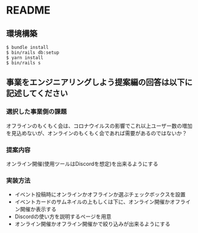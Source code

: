 # README

## 環境構築
```
$ bundle install
$ bin/rails db:setup
$ yarn install
$ bin/rails s
```

## 事業をエンジニアリングしよう提案編の回答は以下に記述してください

### 選択した事業側の課題
オフラインのもくもく会は、コロナウイルスの影響でこれ以上ユーザー数の増加を見込めないが、オンラインのもくもく会であれば需要があるのではないか？

### 提案内容
オンライン開催(使用ツールはDiscordを想定)を出来るようにする

### 実装方法
- イベント投稿時にオンラインかオフラインか選ぶチェックボックスを設置
- イベントカードのサムネイルの上もしくは下に、オンライン開催かオフライン開催か表示する
- Discordの使い方を説明するページを用意
- オンライン開催かオフライン開催かで絞り込みが出来るようにする
